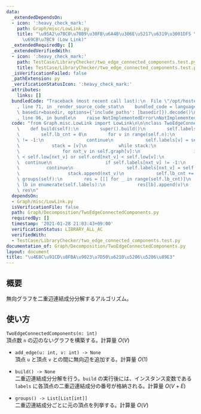 ```yaml
---
data:
  _extendedDependsOn:
  - icon: ':heavy_check_mark:'
    path: Graph/misc/LowLink.py
    title: "\u95A2\u7BC0\u70B9\u30FB\u6A4B\u306E\u5217\u6319\u3001DFS \u6728\u306E\
      \u69CB\u7BC9 (Low Link)"
  _extendedRequiredBy: []
  _extendedVerifiedWith:
  - icon: ':heavy_check_mark:'
    path: TestCase/LibraryChecker/two_edge_connected_components.test.py
    title: TestCase/LibraryChecker/two_edge_connected_components.test.py
  _isVerificationFailed: false
  _pathExtension: py
  _verificationStatusIcon: ':heavy_check_mark:'
  attributes:
    links: []
  bundledCode: "Traceback (most recent call last):\n  File \"/opt/hostedtoolcache/Python/3.10.4/x64/lib/python3.10/site-packages/onlinejudge_verify/documentation/build.py\"\
    , line 71, in _render_source_code_stat\n    bundled_code = language.bundle(stat.path,\
    \ basedir=basedir, options={'include_paths': [basedir]}).decode()\n  File \"/opt/hostedtoolcache/Python/3.10.4/x64/lib/python3.10/site-packages/onlinejudge_verify/languages/python.py\"\
    , line 96, in bundle\n    raise NotImplementedError\nNotImplementedError\n"
  code: "from Graph.misc.LowLink import LowLink\n\n\nclass TwoEdgeConnectedComponents(LowLink):\n\
    \    def build(self):\n        super().build()\n        self.labels = [-1] * self.n\n\
    \        self.lb_cnt = 0\n        for v in range(self.n):\n            if self.labels[v]\
    \ != -1:\n                continue\n            self.labels[v] = self.lb_cnt\n\
    \            stack = [v]\n            while stack:\n                v = stack.pop()\n\
    \                for nxt_v in self.graph[v]:\n                    if self.ord[v]\
    \ < self.low[nxt_v] or self.ord[nxt_v] < self.low[v]:\n                      \
    \  continue\n                    if self.labels[nxt_v] != -1:\n              \
    \          continue\n                    self.labels[nxt_v] = self.lb_cnt\n  \
    \                  stack.append(nxt_v)\n            self.lb_cnt += 1\n\n    def\
    \ groups(self):\n        res = [[] for _ in range(self.lb_cnt)]\n        for v,\
    \ lb in enumerate(self.labels):\n            res[lb].append(v)\n        return\
    \ res\n"
  dependsOn:
  - Graph/misc/LowLink.py
  isVerificationFile: false
  path: Graph/Decomposition/TwoEdgeConnectedComponents.py
  requiredBy: []
  timestamp: '2021-01-28 21:03:43+09:00'
  verificationStatus: LIBRARY_ALL_AC
  verifiedWith:
  - TestCase/LibraryChecker/two_edge_connected_components.test.py
documentation_of: Graph/Decomposition/TwoEdgeConnectedComponents.py
layout: document
title: "\u4E8C\u91CD\u8FBA\u9023\u7D50\u6210\u5206\u5206\u89E3"
---
```


## 概要
無向グラフを二重辺連結成分分解するアルゴリズム。

## 使い方
`TwoEdgeConnectedComponents(n: int)`  
頂点数 `n` の辺のないグラフを構築する。計算量 $O(V)$

- `add_edge(u: int, v: int) -> None`  
頂点 `u` と頂点 `v` との間に無向辺を追加する。計算量 $O(1)$

- `build() -> None`  
二重辺連結成分分解を行う。`build` の実行後には、インスタンス変数である `labels` に各頂点の二重辺連結成分の番号が格納される。計算量 $O(V + E)$

- `groups() -> List[List[int]]`  
二重辺連結成分ごとに元の頂点を列挙する。計算量 $O(V)$
